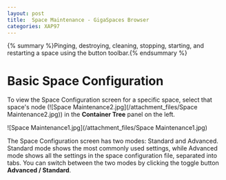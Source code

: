 ```yaml
---
layout: post
title:  Space Maintenance - GigaSpaces Browser
categories: XAP97
---
```


{% summary %}Pinging, destroying, cleaning, stopping, starting, and restarting a space using the button toolbar.{% endsummary %}

# Basic Space Configuration

To view the Space Configuration screen for a specific space, select that space's node (![Space Maintenance2.jpg](/attachment_files/Space Maintenance2.jpg)) in the **Container Tree** panel on the left.

![Space Maintenance1.jpg](/attachment_files/Space Maintenance1.jpg)

The Space Configuration screen has two modes: Standard and Advanced. Standard mode shows the most commonly used settings, while Advanced mode shows all the settings in the space configuration file, separated into tabs. You can switch between the two modes by clicking the toggle button **Advanced / Standard**.
